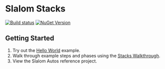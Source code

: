 # Slalom Stacks

[![Build status](https://ci.appveyor.com/api/projects/status/6nb0ud2cpm4rkuyx/branch/master?svg=true)](https://ci.appveyor.com/project/slalom-saa/stacks/branch/master)   [![NuGet Version](http://img.shields.io/nuget/v/Slalom.Stacks.svg?style=flat)](https://www.nuget.org/packages/Slalom.Stacks/)

## Getting Started
1. Try out the [Hello World](docs/hello-world.md) example.
2. Walk through example steps and phases using the [Stacks Walkthrough](docs/walkthrough/overview.md).
3. View the Slalom Autos reference project.
